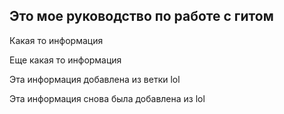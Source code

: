 ## Это мое руководство по работе с гитом

Какая то информация

Еще какая то информация 

Эта информация добавлена из ветки lol

Эта информация снова была добавлена из lol
